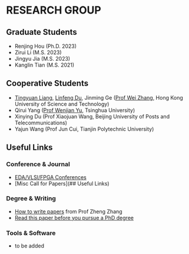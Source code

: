 ---
---

# RESEARCH GROUP

## Graduate Students

- Renjing Hou (Ph.D. 2023)
- Zirui Li (M.S. 2023)
- Jingyu Jia (M.S. 2023)
- Kanglin Tian (M.S. 2021)

## Cooperative Students

- [Tingyuan Liang](https://www.researchgate.net/profile/Tingyuan-Liang), [Linfeng Du](https://www.linkedin.cn/incareer/in/linfeng-du), Jinming Ge ([Prof Wei Zhang](https://seng.hkust.edu.hk/about/people/faculty/wei-zhang), Hong Kong University of Science and Technology)
- Qirui Yang ([Prof Wenjian Yu](https://numbda.cs.tsinghua.edu.cn/), Tsinghua University)
- Xinying Du (Prof Xiaojuan Wang, Beijing University of Posts and Telecommunications)
- Yajun Wang (Prof Jun Cui, Tianjin Polytechnic University)

## Useful Links

### Conference & Journal

- [EDA/VLSI/FPGA Conferences](https://www.cse.chalmers.se/research/group/vlsi/conference/)
- [Misc Call for Papers](## Useful Links)

### Degree & Writing
- [How to write papers](https://web.ece.ucsb.edu/~zhengzhang/paper%20writing%20checklist_v2.pdf) from Prof Zheng Zhang
- [Read this paper before you pursue a PhD degree](https://www.cs.cmu.edu/~harchol/gradschooltalk.pdf)

### Tools & Software
- to be added
